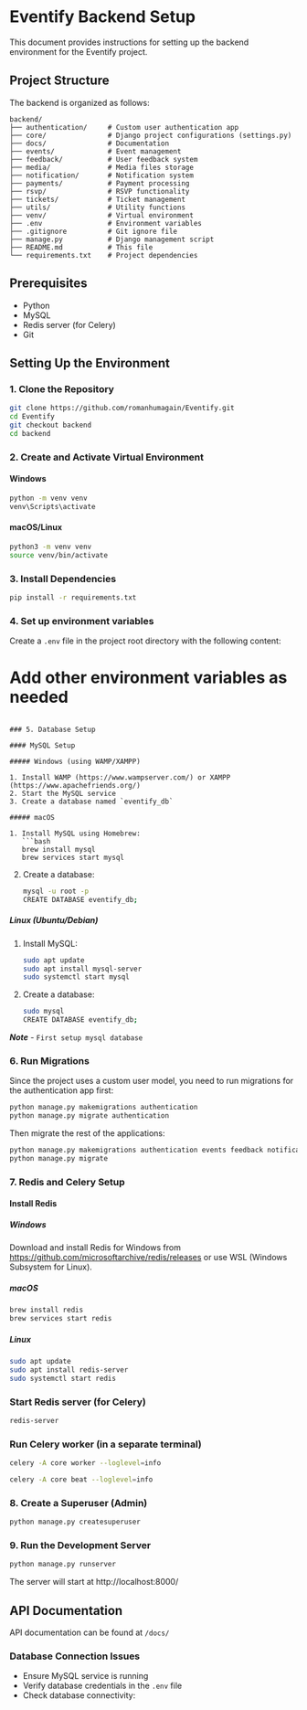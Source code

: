 # Eventify Backend Setup

This document provides instructions for setting up the backend environment for the Eventify project.

## Project Structure

The backend is organized as follows:

```
backend/
├── authentication/     # Custom user authentication app
├── core/               # Django project configurations (settings.py) 
├── docs/               # Documentation
├── events/             # Event management
├── feedback/           # User feedback system
├── media/              # Media files storage
├── notification/       # Notification system
├── payments/           # Payment processing
├── rsvp/               # RSVP functionality
├── tickets/            # Ticket management
├── utils/              # Utility functions
├── venv/               # Virtual environment
├── .env                # Environment variables
├── .gitignore          # Git ignore file
├── manage.py           # Django management script
├── README.md           # This file
└── requirements.txt    # Project dependencies
```

## Prerequisites

* Python
* MySQL
* Redis server (for Celery)
* Git

## Setting Up the Environment

### 1. Clone the Repository

```bash
git clone https://github.com/romanhumagain/Eventify.git
cd Eventify
git checkout backend
cd backend
```

### 2. Create and Activate Virtual Environment

#### Windows
```bash
python -m venv venv
venv\Scripts\activate
```

#### macOS/Linux
```bash
python3 -m venv venv
source venv/bin/activate
```

### 3. Install Dependencies

```bash
pip install -r requirements.txt
```

### 4. Set up environment variables

Create a `.env` file in the project root directory with the following content:

# Add other environment variables as needed
```

### 5. Database Setup

#### MySQL Setup

##### Windows (using WAMP/XAMPP)

1. Install WAMP (https://www.wampserver.com/) or XAMPP (https://www.apachefriends.org/)
2. Start the MySQL service
3. Create a database named `eventify_db`

##### macOS

1. Install MySQL using Homebrew:
   ```bash
   brew install mysql
   brew services start mysql
   ```
2. Create a database:
   ```bash
   mysql -u root -p
   CREATE DATABASE eventify_db;
   ```

##### Linux (Ubuntu/Debian)

1. Install MySQL:
   ```bash
   sudo apt update
   sudo apt install mysql-server
   sudo systemctl start mysql
   ```
2. Create a database:
   ```bash
   sudo mysql
   CREATE DATABASE eventify_db;
   ```

***Note*** - ``` First setup mysql database ```

### 6. Run Migrations

Since the project uses a custom user model, you need to run migrations for the authentication app first:

```bash
python manage.py makemigrations authentication
python manage.py migrate authentication
```

Then migrate the rest of the applications:

```bash
python manage.py makemigrations authentication events feedback notification payments rsvp tickets
python manage.py migrate
```

### 7. Redis and Celery Setup

#### Install Redis

##### Windows
Download and install Redis for Windows from https://github.com/microsoftarchive/redis/releases or use WSL (Windows Subsystem for Linux).

##### macOS
```bash
brew install redis
brew services start redis
```

##### Linux
```bash
sudo apt update
sudo apt install redis-server
sudo systemctl start redis
```

###  Start Redis server (for Celery)

```bash
redis-server
```

###  Run Celery worker (in a separate terminal)

```bash
celery -A core worker --loglevel=info
```

```bash
celery -A core beat --loglevel=info
```

### 8. Create a Superuser (Admin)

```bash
python manage.py createsuperuser
```

### 9. Run the Development Server

```bash
python manage.py runserver
```

The server will start at http://localhost:8000/

## API Documentation

API documentation can be found at `/docs/`


### Database Connection Issues

- Ensure MySQL service is running
- Verify database credentials in the `.env` file
- Check database connectivity:



